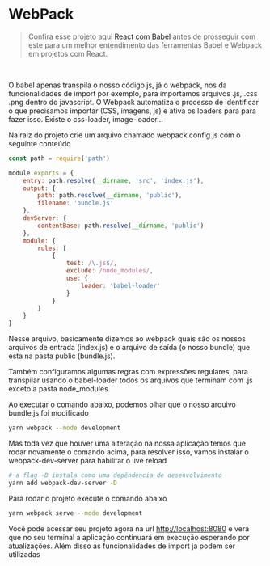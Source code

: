 # WebPack

<blockquote alt="[ignore]">
<p>
    Confira esse projeto aqui <a href="https://github.com/marcelogaldino/react-babel" >React com Babel</a> antes de prosseguir com este para um melhor entendimento das ferramentas Babel e Webpack em projetos com React. 
</p>
</blockquote>

<br>

O babel apenas transpila o nosso código js, já o webpack, nos da funcionalidades de import por exemplo, para importamos arquivos .js, .css .png dentro do javascript. O Webpack automatiza o processo de identificar o que precisamos importar (CSS, imagens, js) e ativa os loaders para para fazer isso. Existe o  css-loader, image-loader...

Na raiz do projeto crie um arquivo chamado  webpack.config.js com o seguinte conteúdo

```jsx
const path = require('path')

module.exports = {
    entry: path.resolve(__dirname, 'src', 'index.js'),
    output: {
        path: path.resolve(__dirname, 'public'),
        filename: 'bundle.js'
    },
    devServer: {
        contentBase: path.resolve(__dirname, 'public')
    },
    module: {
        rules: [
            {
                test: /\.js$/,
                exclude: /node_modules/,
                use: {
                    loader: 'babel-loader'
                }
            }
        ]
    } 
}
```

Nesse arquivo, basicamente dizemos ao webpack quais são os nossos arquivos de entrada (index.js) e o arquivo de saída (o nosso bundle) que esta na pasta public (bundle.js).

Também configuramos algumas regras com expressões regulares, para transpilar usando o babel-loader todos os arquivos que terminam com .js exceto a pasta node_modules.

Ao executar o comando abaixo, podemos olhar que o nosso arquivo bundle.js foi modificado

```bash
yarn webpack --mode development
```

Mas toda vez que houver uma alteração na nossa aplicação temos que rodar novamente o comando acima, para resolver isso, vamos instalar o webpack-dev-server para habilitar o live reload

```bash
# a flag -D instala como uma depêndencia de desenvolvimento
yarn add webpack-dev-server -D
```

Para rodar o projeto execute o comando abaixo

```bash
yarn webpack serve --mode development
```

Você pode acessar seu projeto agora na url [http://localhost:8080](http://localhost:8080) e vera que no seu terminal a aplicação continuará em execução esperando por atualizações. Além disso as funcionalidades de import ja podem ser utilizadas
